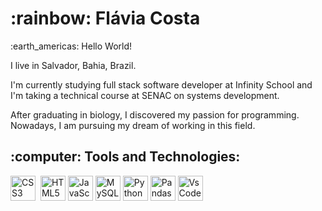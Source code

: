 <h1>:rainbow: Flávia Costa</h1> 

<p>:earth_americas: Hello World!</p>
<p>I live in Salvador, Bahia, Brazil.</p>
<p>I'm currently studying full stack software developer at Infinity School and I'm taking a technical course at SENAC on systems development.</p>
<p>After graduating in biology, I discovered my passion for programming. Nowadays, I am pursuing my dream of working in this field.</p>

<h2>:computer: Tools and Technologies:</h2>

<div>
          <img src="https://cdn.jsdelivr.net/gh/devicons/devicon/icons/css3/css3-original.svg" title="CSS3" alt="CSS3" width="40" height="40"/>&nbsp;
          <img src="https://cdn.jsdelivr.net/gh/devicons/devicon/icons/html5/html5-original.svg" title="HTML5" alt="HTML5" width="40" height="40"/>&nbsp;<img             src="https://cdn.jsdelivr.net/gh/devicons/devicon/icons/javascript/javascript-original.svg" title="JavaScript" alt="JavaScript" width="40" height="40"/>&nbsp;<img src="https://cdn.jsdelivr.net/gh/devicons/devicon/icons/mysql/mysql-original.svg"  title="MySQL" alt="MySQL" width="40" height="40"/>&nbsp;<img src="https://cdn.jsdelivr.net/gh/devicons/devicon/icons/python/python-original.svg" title="Python" alt="Python" width="40" height="40"/>&nbsp;<img src="https://cdn.jsdelivr.net/gh/devicons/devicon/icons/pandas/pandas-original-wordmark.svg" title="Pandas" alt="Pandas" width="40" height="40"/>&nbsp;<img src="https://cdn.jsdelivr.net/gh/devicons/devicon/icons/vscode/vscode-original.svg" title="VsCode" alt="VsCode" width="40" height="40"/>
          
</div>
                               

<h2>
